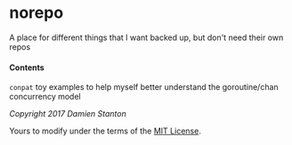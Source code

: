 # norepo
A place for different things that I want backed up, but don't need their own repos

#### Contents

`conpat` toy examples to help myself better understand the goroutine/chan concurrency model

*Copyright 2017 Damien Stanton*

Yours to modify under the terms of the [MIT License](https://github.com/damienstanton/norepo/blob/master/LICENSE).
